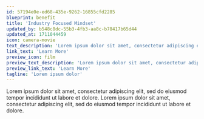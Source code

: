 ```yaml
---
id: 57194e0e-ed68-435e-9262-16855cfd2285
blueprint: benefit
title: 'Industry Focused Mindset'
updated_by: b548c8dc-55b3-4fb3-aa8c-b78417b65d44
updated_at: 1711044459
icon: camera-movie
text_description: 'Lorem ipsum dolor sit amet, consectetur adipiscing elit, sed do eiusmod tempor incididunt ut labore et dolore.'
link_text: 'Learn More'
preview_icon: film
preview_text_description: 'Lorem ipsum dolor sit amet, consectetur adipiscing elit, sed do eiusmod tempor incididunt ut labore et dolore.'
preview_link_text: 'Learn More'
tagline: 'Lorem ipsum dolor'
---
```

Lorem ipsum dolor sit amet, consectetur adipiscing elit, sed do eiusmod tempor incididunt ut labore et dolore. Lorem ipsum dolor sit amet, consectetur adipiscing elit, sed do eiusmod tempor incididunt ut labore et dolore.